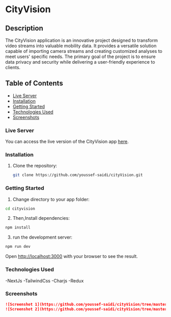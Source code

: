 # CityVision

## Description

The CityVision application is an innovative project designed to transform video streams into valuable mobility data. It provides a versatile solution capable of importing camera streams and creating customized analyses to meet users' specific needs. The primary goal of the project is to ensure data privacy and security while delivering a user-friendly experience to clients.

## Table of Contents

- [Live Server](#live-server)
- [Installation](#installation)
- [Getting Started](#getting-started)
- [Technologies Used](#technologies-used)
- [Screenshots](#screenshots)


### Live Server

You can access the live version of the CityVision app [here](https://city-vision.vercel.app).


### Installation


1. Clone the repository:

   ```bash
   git clone https://github.com/youssef-saidi/cityVision.git
   ```

### Getting Started

1. Change directory to your app folder:
```bash
cd cityvision
```
2. Then,Install dependencies:
```bash
npm install
```
3. run the development server:

```bash
npm run dev
```
Open [http://localhost:3000](http://localhost:3000) with your browser to see the result.

### Technologies Used

-NextJs
-TailwindCss
-Charjs
-Redux


### Screenshots
```markdown
![Screenshot 1](https://github.com/youssef-saidi/cityVision/tree/master/public/img.png?raw=true)
![Screenshot 2](https://github.com/youssef-saidi/cityVision/tree/master/public/next.svg?raw=true)


